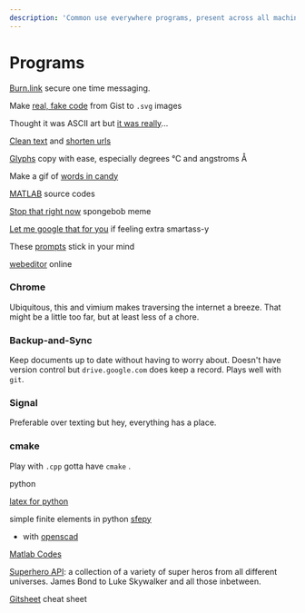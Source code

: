 ```yaml
---
description: 'Common use everywhere programs, present across all machines.'
---
```


# Programs

[Burn.link](https://burn.link/) secure one time messaging. 

Make [real, fake code](http://knutsynstad.com/fauxcode/) from Gist to `.svg` images

Thought it was ASCII art but [it was really](http://www.asciify.net/ascii/show/11440)...

[Clean text](http://www.textcleanr.com/) and [shorten urls](https://tiny.tw/)

[Glyphs](https://www.glyphy.io/) copy with ease, especially degrees ℃ and angstroms Å

Make a gif of [words in candy](https://www.candyjapan.com/anim)

[MATLAB](https://people.sc.fsu.edu/~jburkardt/m_src/m_src.html) source codes

[Stop that right now](https://stopthatrightnow.github.io/) spongebob meme

[Let me google that for you](https://lmgtfy.com/) if feeling extra smartass-y

These [prompts](https://www.ineedaprompt.com/) stick in your mind

[webeditor](https://edtr.io/) online 

### Chrome 

Ubiquitous, this and vimium makes traversing the internet a breeze. That might be a little too far, but at least less of a chore. 

### Backup-and-Sync

Keep documents up to date without having to worry about. Doesn't have version control but `drive.google.com` does keep a record. Plays well with `git`. 

### Signal

Preferable over texting but hey, everything has a place. 

### cmake

Play with `.cpp` gotta have `cmake` . 





python 

[latex for python ](https://mech.fsv.cvut.cz/~stransky/software/latexexpr/doc/)

simple finite elements in python [sfepy](https://sfepy.org/doc-devel/introduction.html)

* with [openscad](https://sfepy.org/doc-devel/preprocessing.html)

[Matlab Codes](https://people.sc.fsu.edu/~jburkardt/m_src/m_src.html)

[Superhero API](https://superheroapi.com/): a collection of a variety of super heros from all different universes. James Bond to Luke Skywalker and all those inbetween.

[Gitsheet](https://gitsheet.wtf/) cheat sheet




